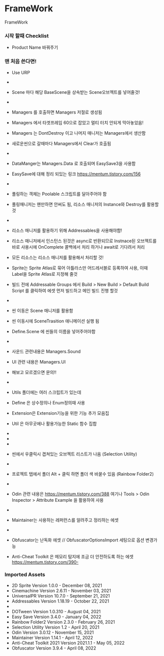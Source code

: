 # FrameWork

FrameWork

### 시작 할때 Checklist

- Product Name 바꿔주기

### 맨 처음 쓴다면! 

- Use URP
- 
- Scene 마다 해당 BaseScene을 상속받는 Scene오브젝트를 넣어줄것!
- 
- Managers 를 호출하면 Managers 저절로 생성됨
- Managers 에서 타겟프레임 60으로 잡았고 멀티 터치 안되게 막아놓았음!
- Managers 는 DontDestroy 이고 나머지 매니저는 Managers에서 생산함
- 새로운씬으로 갈때마다 Managers에서 Clear가 호출됨
- 
- DataManger는 Managers.Data 로 호출되며 EasySave3을 사용함
- EasySave에 대해 정리 되있는 링크 https://mentum.tistory.com/156 
- 
- 풀링하는 객체는 Poolable 스크립트를 달아주어야 함
- 풀링매니저는 왠만하면 안써도 됨, 리소스 매니저의 Instance와 Destroy를 활용할 것
- 
- 리소스 매니저를 활용하기 위해 Addressables을 사용해야함!
- 리소스 매니저에서 인스턴스 된것은 async로 반환되므로 Instnace된 오브젝트를 바로 사용시에 OnComplete 콜백에서 처리 하거나 await로 기다려서 처리
- 모든 리소스는 리소스 매니저를 활용해서 처리할 것!
- Sprite는 Sprite Atlas로 묶어 아틀라스만 어드레서블로 등록하여 사용, 이때 Label을 Sprite Atlas로 지정해 줄것
- 빌드 전에 Addressable Groups 에서 Build > New Build > Default Build Script 를 클릭하여 에셋 먼저 빌드하고 메인 빌드 진행 할것
- 
- 씬 이동은 Scene 매니저를 활용함
- 씬 이동시에 SceneTrasition 애니메이션 실행 됨
- Define.Scene 에 씬들의 이름을 넣어주어야함
- 
- 사운드 관련내용은 Managers.Sound
- UI 관련 내용은 Managers.UI
- 해보고 모르겠으면 문의!!
- 
- Utils 폴더에는 여러 스크립트가 있는데
- Define 은 상수정의나 Enum정의때 사용
- Extension은 Extension기능을 위한 기능 추가 모음집
- Util 은 아무곳에나 활용가능한 Static 함수 집합
- 
- 
- 
- 씬에서 우클릭시 겹쳐있는 오브젝트 리스트가 나옴 (Selection Utility)
- 
- 프로젝트 탭에서 폴더 Alt + 클릭 하면 폴더 색 바꿀수 있음 (Rainbow Folder2)
- 
- Odin 관련 내용은 https://mentum.tistory.com/388 여기나 Tools > Odin Inspector > Attribute Example 을 활용하여 사용
- 
- Maintainer는 사용하는 레퍼런스를 알려주고 정리하는 에셋
- 
- Obfuscator는 난독화 에셋 // ObfuscatorOptionsImport 세팅으로 옵션 변경가능

- Anti-Cheat Toolkit 은 메모리 탐지에 조금 더 안전하도록 하는 에셋  https://mentum.tistory.com/390- 




### Imported Assets

- 2D Sprite        Version 1.0.0 - December 08, 2021
- Cinemachine      Version 2.6.11 - November 03, 2021
- UniversalPR      Version 10.7.0 - September 21, 2021
- Addressables     Version 1.18.19 - October 22, 2021
- 
- DOTween          Version 1.0.310 - August 04, 2021 
- Easy Save        Version 3.4.0 - January 04, 2022
- Rainbow Folder2  Version 2.3.0 - February 26, 2021
- Selection Utility Version 1.2 - April 20, 2021
- Odin             Version 3.0.12 - November 15, 2021
- Maintainer       Version 1.14.1 - April 12, 2022
- Anti-Cheat Toolkit 2021 Version 2021.1.1 - May 05, 2022
- Obfuscator        Version 3.9.4 - April 08, 2022